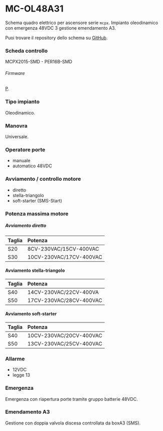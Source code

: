 # MC-OL48A31
Schema quadro elettrico per ascensore serie `mcpx`. Impianto oleodinamico con emergenza 48VDC 3 gestione emendamento A3.

Puoi trovare il repository dello schema su
<a href="https://github.com/eca-automs/MC-OL48A31" target="_blank">GitHub</a>.

### Scheda controllo
MCPX2015-SMD - PER16B-SMD
###### Firmware
[P](https://docs.ecaq.in/it/info/mcpx-board-manual-p).

### Tipo impianto
Oleodinamico.

### Manovra
Universale.

### Operatore porte
* manuale
* automatico 48VDC

### Avviamento / controllo motore
* diretto
* stella-triangolo
* soft-starter (SMS-Start)

### Potenza massima motore

##### Avviamento diretto
| Taglia | Potenza |
| :------------- | :------------- |
| S20 | 8CV-230VAC/15CV-400VAC |
| S30 | 10CV-230VAC/17CV-400VAC |

#### Avviamento stella-triangolo
| Taglia | Potenza |
| :------------- | :------------- |
| S40 | 14CV-230VAC/22CV-400VA |
| S50 | 17CV-230VAC/28CV-400VAC |

#### Avviamento soft-starter
| Taglia | Potenza |
| :------------- | :------------- |
| S40 | 10CV-230VAC/20CV-400VAC |
| S50 | 13CV-230VAC/25CV-400VAC |


### Allarme
* 12VDC
* legge 13

### Emergenza
Emergenza con riapertura porte tramite gruppo batterie 48VDC.

### Emendamento A3
Gestione con doppia valvola discesa controllata da boxA3 (SMS).
